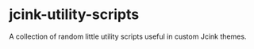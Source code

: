# jcink-utility-scripts
A collection of random little utility scripts useful in custom Jcink themes.
